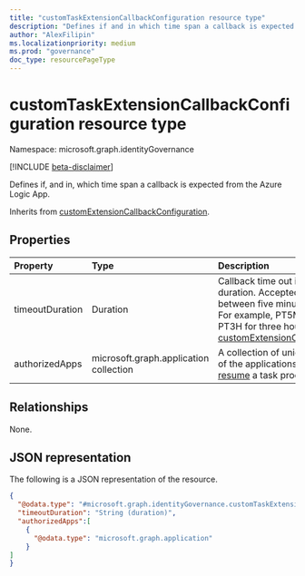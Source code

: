 ```yaml
---
title: "customTaskExtensionCallbackConfiguration resource type"
description: "Defines if and in which time span a callback is expected from the Azure Logic App."
author: "AlexFilipin"
ms.localizationpriority: medium
ms.prod: "governance"
doc_type: resourcePageType
---
```


# customTaskExtensionCallbackConfiguration resource type

Namespace: microsoft.graph.identityGovernance

[!INCLUDE [beta-disclaimer](../../includes/beta-disclaimer.md)]

Defines if, and in, which time span a callback is expected from the Azure Logic App.

Inherits from  [customExtensionCallbackConfiguration](../resources/customextensioncallbackconfiguration.md).

## Properties

|Property|Type|Description|
|:---|:---|:---|
|timeoutDuration|Duration| Callback time out in ISO 8601 time duration. Accepted time durations are between five minutes to three hours. For example, PT5M for five minutes and PT3H for three hours. Inherited from [customExtensionCallbackConfiguration](../resources/customextensioncallbackconfiguration.md).|
|authorizedApps|microsoft.graph.application collection| A collection of unique identifiers `appId` of the applications that are allowed to [resume](../api/identitygovernance-taskprocessingresult-resume) a task processing result.|


## Relationships

None.

## JSON representation

The following is a JSON representation of the resource.
<!-- {
  "blockType": "resource",
  "@odata.type": "microsoft.graph.identityGovernance.customTaskExtensionCallbackConfiguration",
  "baseType": "microsoft.graph.customExtensionCallbackConfiguration"
}
-->
``` json
{
  "@odata.type": "#microsoft.graph.identityGovernance.customTaskExtensionCallbackConfiguration",
  "timeoutDuration": "String (duration)",
  "authorizedApps":[
    {
      "@odata.type": "microsoft.graph.application"
    }
] 
}
```
